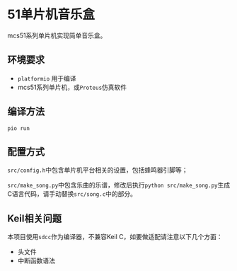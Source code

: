 # 51单片机音乐盒

mcs51系列单片机实现简单音乐盒。

## 环境要求

- `platformio` 用于编译
- mcs51系列单片机，或`Proteus`仿真软件

## 编译方法

```
pio run
```

## 配置方式
`src/config.h`中包含单片机平台相关的设置，包括蜂鸣器引脚等；

`src/make_song.py`中包含乐曲的乐谱，修改后执行`python src/make_song.py`生成C语言代码，请手动替换`src/song.c`中的部分。

## Keil相关问题
本项目使用`sdcc`作为编译器，不兼容Keil C，如要做适配请注意以下几个方面：

- 头文件 
- 中断函数语法